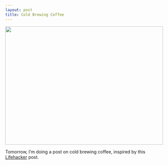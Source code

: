 ```yaml
---
layout: post
title: Cold Brewing Coffee
---
```


<p><a target="_blank" href="http://www.flickr.com/photos/rominet/3509306936/"><img src="http://14.media.tumblr.com/4tg1YGmz6n6chengKPUTPXszo1_500.jpg" align="baseline" height="375" width="500"/></a></p>

<p>Tomorrow, I&#8217;m doing a post on cold brewing coffee, inspired by this <a href="http://lifehacker.com/5211256/make-cold+brewed-iced-coffee">Lifehacker</a> post.</p>

